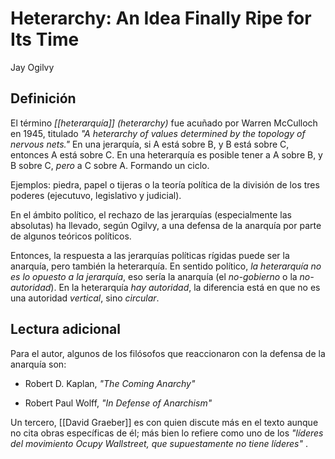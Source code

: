 # Heterarchy: An Idea Finally Ripe for Its Time
Jay Ogilvy


## Definición

El término _[[heterarquía]] (heterarchy)_ fue acuñado por Warren McCulloch en 1945, titulado _"A heterarchy of values determined by the topology of nervous nets."_ En una jerarquía, si A está sobre B, y B está sobre C, entonces A está sobre C. En una heterarquía es posible tener a A sobre B, y B sobre C, _pero_ a C sobre A. Formando un ciclo.

Ejemplos: piedra, papel o tijeras o la teoría política de la división de los tres poderes (ejecutuvo, legislativo y judicial).

En el ámbito político, el rechazo de las jerarquías (especialmente las absolutas) ha llevado, según Ogilvy, a una defensa de la anarquía por parte de algunos teóricos políticos.

Entonces, la respuesta a las jerarquías políticas rígidas puede ser la anarquía, pero también la heterarquía. En sentido político, _la heterarquía no es lo opuesto a la jerarquía_, eso sería la anarquía (el _no-gobierno_ o la _no-autoridad_). En la heterarquía _hay autoridad_, la diferencia está en que no es una autoridad _vertical_, sino _circular_.

## Lectura adicional

Para el autor, algunos de los filósofos que reaccionaron con la defensa de la anarquía son:

- Robert D. Kaplan, _"The Coming Anarchy"_

- Robert Paul Wolff, _"In Defense of Anarchism"_

Un tercero, [[David Graeber]] es con quien discute más en el texto aunque no cita obras específicas de él; más bien lo refiere como uno de los _"líderes del movimiento Ocupy Wallstreet, que supuestamente no tiene líderes"_ .

